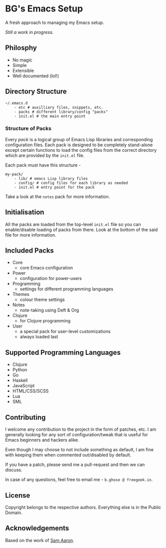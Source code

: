 # BG's Emacs Setup #
A fresh approach to managing my Emacs setup.

*Still a work in progress.*

## Philosphy ##
* No magic
* Simple
* Extensible
* Well documented (lol!)

## Directory Structure ##
    ~/.emacs.d
        - etc # auxilliary files, snippets, etc.
        - packs # different library/config "packs"
        - init.el # the main entry point

### Structure of Packs ###
Every *pack* is a logical group of Emacs Lisp libraries and
corresponding configuration files. Each pack is designed to be
completely stand-alone except certain functions to load the config files
from the correct directory which are provided by the `init.el` file.

Each pack must have this structure -

    my-pack/
        - lib/ # emacs Lisp library files
        - config/ # config files for each library as needed
        - init.el # entry point for the pack

Take a look at the `notes` pack for more information.

## Initialisation ##
All the packs are loaded from the top-level `init.el` file so you can
enable/disable loading of packs from there. Look at the bottom of the
said file for more information.


## Included Packs ##
* Core
  - core Emacs configuration
* Power
  - configuration for power-users
* Programming
  - settings for different programming languages
* Themes
  - colour theme settings
* Notes
  - note-taking using Deft & Org
* Clojure
  - for Clojure programming
* User
  - a special pack for user-level customizations
  - always loaded last

## Supported Programming Languages ##
* Clojure
* Python
* Go
* Haskell
* JavaScript
* HTML/CSS/SCSS
* Lua
* SML

## Contributing ##
I welcome any contribution to the project in the form of patches, etc. I
am generally looking for any sort of configuration/tweak that is useful
for Emacs beginners and hackers alike.

Even though I may choose to not include something as default, I am fine
with keeping them when commented out/disabled by default.

If you have a patch, please send me a pull-request and then we can
discuss.

In case of any questions, feel free to email me - `b.ghose @ freegeek.in`.

## License ##
Copyright belongs to the respective authors. Everything else is in the
Public Domain.

## Acknowledgements ##
Based on the work of [Sam Aaron](https://github.com/overtone/emacs-live).
